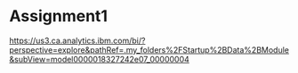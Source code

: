 # Assignment1
https://us3.ca.analytics.ibm.com/bi/?perspective=explore&pathRef=.my_folders%2FStartup%2BData%2BModule&subView=model0000018327242e07_00000004
